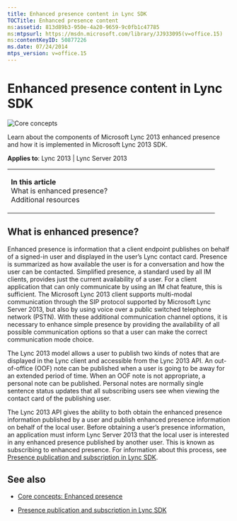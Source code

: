 ```yaml
---
title: Enhanced presence content in Lync SDK
TOCTitle: Enhanced presence content
ms:assetid: 813d89b3-950e-4a20-9659-9c0fb1c47785
ms:mtpsurl: https://msdn.microsoft.com/library/JJ933095(v=office.15)
ms:contentKeyID: 50877226
ms.date: 07/24/2014
mtps_version: v=office.15
---
```


# Enhanced presence content in Lync SDK

![Core concepts](images/JJ933133.mod_icon_CoreConcepts_long(Office.15).png "Core concepts")

Learn about the components of Microsoft Lync 2013 enhanced presence and how it is implemented in Microsoft Lync 2013 SDK.



**Applies to**: Lync 2013 | Lync Server 2013

<table>
<colgroup>
<col style="width: 50%" />
<col style="width: 50%" />
</colgroup>
<tbody>
<tr class="odd">
<td><p><strong>In this article</strong><br />
What is enhanced presence?<br />
Additional resources</p></td>
<td><p></p></td>
</tr>
</tbody>
</table>

## What is enhanced presence?

Enhanced presence is information that a client endpoint publishes on behalf of a signed-in user and displayed in the user’s Lync contact card. Presence is summarized as how available the user is for a conversation and how the user can be contacted. Simplified presence, a standard used by all IM clients, provides just the current availability of a user. For a client application that can only communicate by using an IM chat feature, this is sufficient. The Microsoft Lync 2013 client supports multi-modal communication through the SIP protocol supported by Microsoft Lync Server 2013, but also by using voice over a public switched telephone network (PSTN). With these additional communication channel options, it is necessary to enhance simple presence by providing the availability of all possible communication options so that a user can make the correct communication mode choice.

The Lync 2013 model allows a user to publish two kinds of notes that are displayed in the Lync client and accessible from the Lync 2013 API. An out-of-office (OOF) note can be published when a user is going to be away for an extended period of time. When an OOF note is not appropriate, a personal note can be published. Personal notes are normally single sentence status updates that all subscribing users see when viewing the contact card of the publishing user.

The Lync 2013 API gives the ability to both obtain the enhanced presence information published by a user and publish enhanced presence information on behalf of the local user. Before obtaining a user’s presence information, an application must inform Lync Server 2013 that the local user is interested in any enhanced presence published by another user. This is known as subscribing to enhanced presence. For information about this process, see [Presence publication and subscription in Lync SDK](presence-publication-and-subscription-in-lync-sdk.md).

## See also

  - [Core concepts: Enhanced presence](core-concepts-enhanced-presence.md)

  - [Presence publication and subscription in Lync SDK](presence-publication-and-subscription-in-lync-sdk.md)

